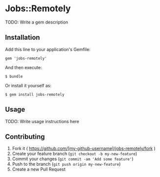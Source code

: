 # Jobs::Remotely

TODO: Write a gem description

## Installation

Add this line to your application's Gemfile:

    gem 'jobs-remotely'

And then execute:

    $ bundle

Or install it yourself as:

    $ gem install jobs-remotely

## Usage

TODO: Write usage instructions here

## Contributing

1. Fork it ( https://github.com/[my-github-username]/jobs-remotely/fork )
2. Create your feature branch (`git checkout -b my-new-feature`)
3. Commit your changes (`git commit -am 'Add some feature'`)
4. Push to the branch (`git push origin my-new-feature`)
5. Create a new Pull Request
